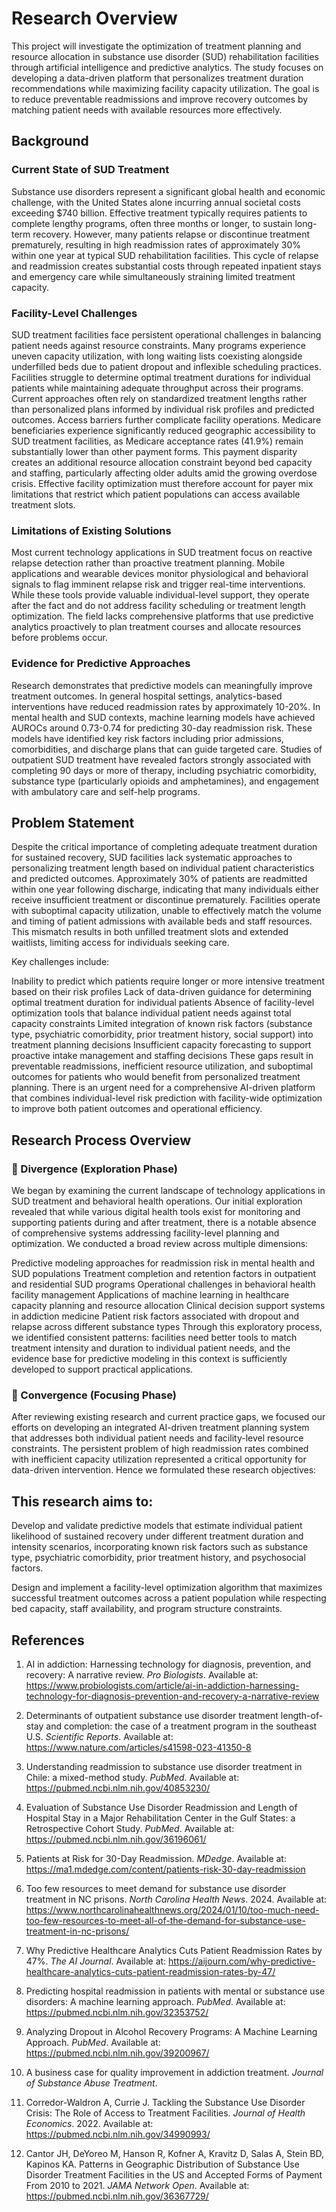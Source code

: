 # Research Overview

This project will investigate the optimization of treatment planning and resource allocation in substance use disorder (SUD) rehabilitation facilities through artificial intelligence and predictive analytics. The study focuses on developing a data-driven platform that personalizes treatment duration recommendations while maximizing facility capacity utilization. The goal is to reduce preventable readmissions and improve recovery outcomes by matching patient needs with available resources more effectively.

## Background

### Current State of SUD Treatment

Substance use disorders represent a significant global health and economic challenge, with the United States alone incurring annual societal costs exceeding $740 billion. Effective treatment typically requires patients to complete lengthy programs, often three months or longer, to sustain long-term recovery. However, many patients relapse or discontinue treatment prematurely, resulting in high readmission rates of approximately 30% within one year at typical SUD rehabilitation facilities. This cycle of relapse and readmission creates substantial costs through repeated inpatient stays and emergency care while simultaneously straining limited treatment capacity.

### Facility-Level Challenges

SUD treatment facilities face persistent operational challenges in balancing patient needs against resource constraints. Many programs experience uneven capacity utilization, with long waiting lists coexisting alongside underfilled beds due to patient dropout and inflexible scheduling practices. Facilities struggle to determine optimal treatment durations for individual patients while maintaining adequate throughput across their programs. Current approaches often rely on standardized treatment lengths rather than personalized plans informed by individual risk profiles and predicted outcomes.
Access barriers further complicate facility operations. Medicare beneficiaries experience significantly reduced geographic accessibility to SUD treatment facilities, as Medicare acceptance rates (41.9%) remain substantially lower than other payment forms. This payment disparity creates an additional resource allocation constraint beyond bed capacity and staffing, particularly affecting older adults amid the growing overdose crisis. Effective facility optimization must therefore account for payer mix limitations that restrict which patient populations can access available treatment slots.

### Limitations of Existing Solutions

Most current technology applications in SUD treatment focus on reactive relapse detection rather than proactive treatment planning. Mobile applications and wearable devices monitor physiological and behavioral signals to flag imminent relapse risk and trigger real-time interventions. While these tools provide valuable individual-level support, they operate after the fact and do not address facility scheduling or treatment length optimization. The field lacks comprehensive platforms that use predictive analytics proactively to plan treatment courses and allocate resources before problems occur.

### Evidence for Predictive Approaches

Research demonstrates that predictive models can meaningfully improve treatment outcomes. In general hospital settings, analytics-based interventions have reduced readmission rates by approximately 10-20%. In mental health and SUD contexts, machine learning models have achieved AUROCs around 0.73-0.74 for predicting 30-day readmission risk. These models have identified key risk factors including prior admissions, comorbidities, and discharge plans that can guide targeted care. Studies of outpatient SUD treatment have revealed factors strongly associated with completing 90 days or more of therapy, including psychiatric comorbidity, substance type (particularly opioids and amphetamines), and engagement with ambulatory care and self-help programs.

## Problem Statement

Despite the critical importance of completing adequate treatment duration for sustained recovery, SUD facilities lack systematic approaches to personalizing treatment length based on individual patient characteristics and predicted outcomes. Approximately 30% of patients are readmitted within one year following discharge, indicating that many individuals either receive insufficient treatment or discontinue prematurely. Facilities operate with suboptimal capacity utilization, unable to effectively match the volume and timing of patient admissions with available beds and staff resources. This mismatch results in both unfilled treatment slots and extended waitlists, limiting access for individuals seeking care.

Key challenges include:

Inability to predict which patients require longer or more intensive treatment based on their risk profiles
Lack of data-driven guidance for determining optimal treatment duration for individual patients
Absence of facility-level optimization tools that balance individual patient needs against total capacity constraints
Limited integration of known risk factors (substance type, psychiatric comorbidity, prior treatment history, social support) into treatment planning decisions
Insufficient capacity forecasting to support proactive intake management and staffing decisions
These gaps result in preventable readmissions, inefficient resource utilization, and suboptimal outcomes for patients who would benefit from personalized treatment planning. There is an urgent need for a comprehensive AI-driven platform that combines individual-level risk prediction with facility-wide optimization to improve both patient outcomes and operational efficiency.

## Research Process Overview

### 🔹 Divergence (Exploration Phase)

We began by examining the current landscape of technology applications in SUD treatment and behavioral health operations. Our initial exploration revealed that while various digital health tools exist for monitoring and supporting patients during and after treatment, there is a notable absence of comprehensive systems addressing facility-level planning and optimization. We conducted a broad review across multiple dimensions:

Predictive modeling approaches for readmission risk in mental health and SUD populations
Treatment completion and retention factors in outpatient and residential SUD programs
Operational challenges in behavioral health facility management
Applications of machine learning in healthcare capacity planning and resource allocation
Clinical decision support systems in addiction medicine
Patient risk factors associated with dropout and relapse across different substance types
Through this exploratory process, we identified consistent patterns: facilities need better tools to match treatment intensity and duration to individual patient needs, and the evidence base for predictive modeling in this context is sufficiently developed to support practical applications.

### 🔹 Convergence (Focusing Phase)

After reviewing existing research and current practice gaps, we focused our efforts on developing an integrated AI-driven treatment planning system that addresses both individual patient needs and facility-level resource constraints. The persistent problem of high readmission rates combined with inefficient capacity utilization represented a critical opportunity for data-driven intervention. Hence we formulated these research objectives:


## This research aims to:

Develop and validate predictive models that estimate individual patient likelihood of sustained recovery under different treatment duration and intensity scenarios, incorporating known risk factors such as substance type, psychiatric comorbidity, prior treatment history, and psychosocial factors.

Design and implement a facility-level optimization algorithm that maximizes successful treatment outcomes across a patient population while respecting bed capacity, staff availability, and program structure constraints.


## References

1. AI in addiction: Harnessing technology for diagnosis, prevention, and recovery: A narrative review. *Pro Biologists*. Available at: https://www.probiologists.com/article/ai-in-addiction-harnessing-technology-for-diagnosis-prevention-and-recovery-a-narrative-review

2. Determinants of outpatient substance use disorder treatment length-of-stay and completion: the case of a treatment program in the southeast U.S. *Scientific Reports*. Available at: https://www.nature.com/articles/s41598-023-41350-8

3. Understanding readmission to substance use disorder treatment in Chile: a mixed-method study. *PubMed*. Available at: https://pubmed.ncbi.nlm.nih.gov/40853230/

4. Evaluation of Substance Use Disorder Readmission and Length of Hospital Stay in a Major Rehabilitation Center in the Gulf States: a Retrospective Cohort Study. *PubMed*. Available at: https://pubmed.ncbi.nlm.nih.gov/36196061/

5. Patients at Risk for 30-Day Readmission. *MDedge*. Available at: https://ma1.mdedge.com/content/patients-risk-30-day-readmission

6. Too few resources to meet demand for substance use disorder treatment in NC prisons. *North Carolina Health News*. 2024. Available at: https://www.northcarolinahealthnews.org/2024/01/10/too-much-need-too-few-resources-to-meet-all-of-the-demand-for-substance-use-treatment-in-nc-prisons/

7. Why Predictive Healthcare Analytics Cuts Patient Readmission Rates by 47%. *The AI Journal*. Available at: https://aijourn.com/why-predictive-healthcare-analytics-cuts-patient-readmission-rates-by-47/

8. Predicting hospital readmission in patients with mental or substance use disorders: A machine learning approach. *PubMed*. Available at: https://pubmed.ncbi.nlm.nih.gov/32353752/

9. Analyzing Dropout in Alcohol Recovery Programs: A Machine Learning Approach. *PubMed*. Available at: https://pubmed.ncbi.nlm.nih.gov/39200967/

10. A business case for quality improvement in addiction treatment. *Journal of Substance Abuse Treatment*.

11. Corredor-Waldron A, Currie J. Tackling the Substance Use Disorder Crisis: The Role of Access to Treatment Facilities. *Journal of Health Economics*. 2022. Available at: https://pubmed.ncbi.nlm.nih.gov/34990993/

12. Cantor JH, DeYoreo M, Hanson R, Kofner A, Kravitz D, Salas A, Stein BD, Kapinos KA. Patterns in Geographic Distribution of Substance Use Disorder Treatment Facilities in the US and Accepted Forms of Payment From 2010 to 2021. *JAMA Network Open*. Available at: https://pubmed.ncbi.nlm.nih.gov/36367729/
